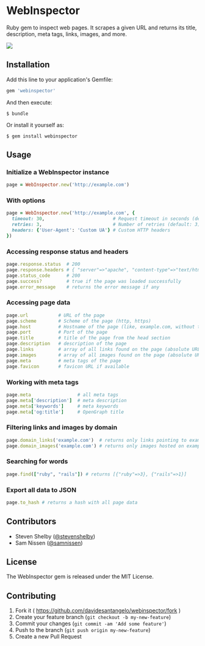 # WebInspector

Ruby gem to inspect web pages. It scrapes a given URL and returns its title, description, meta tags, links, images, and more.

<a href="https://codeclimate.com/github/davidesantangelo/webinspector"><img src="https://codeclimate.com/github/davidesantangelo/webinspector/badges/gpa.svg" /></a>


## Installation

Add this line to your application's Gemfile:

```ruby
gem 'webinspector'
```

And then execute:

    $ bundle

Or install it yourself as:

    $ gem install webinspector

## Usage

### Initialize a WebInspector instance

```ruby
page = WebInspector.new('http://example.com')
```

### With options

```ruby
page = WebInspector.new('http://example.com', {
  timeout: 30,                         # Request timeout in seconds (default: 30)
  retries: 3,                          # Number of retries (default: 3) 
  headers: {'User-Agent': 'Custom UA'} # Custom HTTP headers
})
```

### Accessing response status and headers

```ruby
page.response.status  # 200
page.response.headers # { "server"=>"apache", "content-type"=>"text/html; charset=utf-8", ... }
page.status_code      # 200
page.success?         # true if the page was loaded successfully
page.error_message    # returns the error message if any
```

### Accessing page data

```ruby
page.url           # URL of the page
page.scheme        # Scheme of the page (http, https)
page.host          # Hostname of the page (like, example.com, without the scheme)
page.port          # Port of the page
page.title         # title of the page from the head section
page.description   # description of the page
page.links         # array of all links found on the page (absolute URLs)
page.images        # array of all images found on the page (absolute URLs)
page.meta          # meta tags of the page
page.favicon       # favicon URL if available
```

### Working with meta tags

```ruby
page.meta                 # all meta tags
page.meta['description']  # meta description
page.meta['keywords']     # meta keywords
page.meta['og:title']     # OpenGraph title
```

### Filtering links and images by domain

```ruby
page.domain_links('example.com')  # returns only links pointing to example.com
page.domain_images('example.com') # returns only images hosted on example.com
```

### Searching for words

```ruby
page.find(["ruby", "rails"]) # returns [{"ruby"=>3}, {"rails"=>1}]
```

### Export all data to JSON

```ruby
page.to_hash # returns a hash with all page data
```

## Contributors

  * Steven Shelby ([@stevenshelby](https://github.com/stevenshelby))
  * Sam Nissen ([@samnissen](https://github.com/samnissen))

## License

The WebInspector gem is released under the MIT License.

## Contributing

1. Fork it ( https://github.com/davidesantangelo/webinspector/fork )
2. Create your feature branch (`git checkout -b my-new-feature`)
3. Commit your changes (`git commit -am 'Add some feature'`)
4. Push to the branch (`git push origin my-new-feature`)
5. Create a new Pull Request
